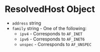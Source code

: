 # ResolvedHost Object

* `address` string
* `family` string - One of the following:
  * `ipv4` - Corresponds to `AF_INET`
  * `ipv6` - Corresponds to `AF_INET6`
  * `unspec` - Corresponds to `AF_UNSPEC`
